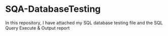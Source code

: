 # SQA-DatabaseTesting
In this repository, I have attached my SQL database testing file and the SQL Query Execute &amp; Output report

